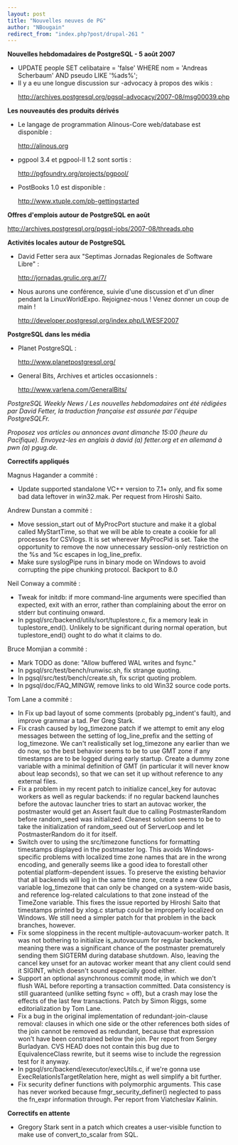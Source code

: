 ```yaml
---
layout: post
title: "Nouvelles neuves de PG"
author: "NBougain"
redirect_from: "index.php?post/drupal-261 "
---
```



<p><strong>Nouvelles hebdomadaires de PostgreSQL - 5 août 2007</strong></p>

<ul>

<li>UPDATE people SET celibataire = 'false' WHERE nom = 'Andreas Scherbaum' AND pseudo LIKE '%ads%';</li>

<li>Il y a eu une longue discussion sur -advocacy à propos des wikis&nbsp;:

<a target="_blank" href="http://archives.postgresql.org/pgsql-advocacy/2007-08/msg00039.php">http://archives.postgresql.org/pgsql-advocacy/2007-08/msg00039.php</a></li>

</ul>

<!--more-->


<!--break-->

<p><strong>Les nouveautés des produits dérivés</strong></p>

<ul>

<li>Le langage de programmation Alinous-Core web/database est disponible&nbsp;:

<a target="_blank" href="http://alinous.org">http://alinous.org</a></li>

<li>pgpool 3.4 et pgpool-II 1.2 sont sortis&nbsp;:

<a target="_blank" href="http://pgfoundry.org/projects/pgpool/">http://pgfoundry.org/projects/pgpool/</a></li>

<li>PostBooks 1.0 est disponible&nbsp;:

<a target="_blank" href="http://www.xtuple.com/pb-gettingstarted">http://www.xtuple.com/pb-gettingstarted</a></li>

</ul>

<p><strong>Offres d'emplois autour de PostgreSQL en août</strong></p>

<p><a target="_blank" href="http://archives.postgresql.org/pgsql-jobs/2007-08/threads.php">http://archives.postgresql.org/pgsql-jobs/2007-08/threads.php</a></p>

<p><strong>Activités locales autour de PostgreSQL</strong></p>

<ul>

<li>David Fetter sera aux "Septimas Jornadas Regionales de Software Libre"&nbsp;:

<a target="_blank" href="http://jornadas.grulic.org.ar/7/">http://jornadas.grulic.org.ar/7/</a></li>

<li>Nous aurons une conférence, suivie d'une discussion et d'un dîner pendant la LinuxWorldExpo. Rejoignez-nous&nbsp;! Venez donner un coup de main&nbsp;!

<a target="_blank" href="http://developer.postgresql.org/index.php/LWESF2007">http://developer.postgresql.org/index.php/LWESF2007</a></li>

</ul>

<p><strong>PostgreSQL dans les média</strong></p>

<ul>

<li>Planet PostgreSQL&nbsp;:

<a target="_blank" href="http://www.planetpostgresql.org/">http://www.planetpostgresql.org/</a></li>

<li>General Bits, Archives et articles occasionnels&nbsp;:

<a target="_blank" href="http://www.varlena.com/GeneralBits/">http://www.varlena.com/GeneralBits/</a></li>

</ul>

<p><em>PostgreSQL Weekly News / Les nouvelles hebdomadaires ont été rédigées par David Fetter, la traduction française est assurée par l'équipe PostgreSQLFr.</em></p>

<p><em>Proposez vos articles ou annonces avant dimanche 15:00 (heure du Pacifique). Envoyez-les en anglais à david (a) fetter.org et en allemand à pwn (a) pgug.de.</em></p>

<p><strong>Correctifs appliqués</strong></p>

<p>Magnus Hagander a commité&nbsp;:</p>

<ul>

<li>Update supported standalone VC++ version to 7.1+ only, and fix some bad data leftover in win32.mak. Per request from Hiroshi Saito.</li>

</ul>

<p>Andrew Dunstan a commité&nbsp;:</p>

<ul>

<li>Move session_start out of MyProcPort stucture and make it a global called MyStartTime, so that we will be able to create a cookie for all processes for CSVlogs. It is set wherever MyProcPid is set. Take the opportunity to remove the now unnecessary session-only restriction on the %s and %c escapes in log_line_prefix.</li>

<li>Make sure syslogPipe runs in binary mode on Windows to avoid corrupting the pipe chunking protocol. Backport to 8.0</li>

</ul>

<p>Neil Conway a commité&nbsp;:</p>

<ul>

<li>Tweak for initdb: if more command-line arguments were specified than expected, exit with an error, rather than complaining about the error on stderr but continuing onward.</li>

<li>In pgsql/src/backend/utils/sort/tuplestore.c, fix a memory leak in tuplestore_end(). Unlikely to be significant during normal operation, but tuplestore_end() ought to do what it claims to do.</li>

</ul>

<p>Bruce Momjian a commité&nbsp;:</p>

<ul>

<li>Mark TODO as done: "Allow buffered WAL writes and fsync."</li>

<li>In pgsql/src/test/bench/runwisc.sh, fix strange quoting.</li>

<li>In pgsql/src/test/bench/create.sh, fix script quoting problem.</li>

<li>In pgsql/doc/FAQ_MINGW, remove links to old Win32 source code ports.</li>

</ul>

<p>Tom Lane a commité&nbsp;:</p>

<ul>

<li>In Fix up bad layout of some comments (probably pg_indent's fault), and improve grammar a tad. Per Greg Stark.</li>

<li>Fix crash caused by log_timezone patch if we attempt to emit any elog messages between the setting of log_line_prefix and the setting of log_timezone. We can't realistically set log_timezone any earlier than we do now, so the best behavior seems to be to use GMT zone if any timestamps are to be logged during early startup. Create a dummy zone variable with a minimal definition of GMT (in particular it will never know about leap seconds), so that we can set it up without reference to any external files.</li>

<li>Fix a problem in my recent patch to initialize cancel_key for autovac workers as well as regular backends: if no regular backend launches before the autovac launcher tries to start an autovac worker, the postmaster would get an Assert fault due to calling PostmasterRandom before random_seed was initialized. Cleanest solution seems to be to take the initialization of random_seed out of ServerLoop and let PostmasterRandom do it for itself.</li>

<li>Switch over to using the src/timezone functions for formatting timestamps displayed in the postmaster log. This avoids Windows-specific problems with localized time zone names that are in the wrong encoding, and generally seems like a good idea to forestall other potential platform-dependent issues. To preserve the existing behavior that all backends will log in the same time zone, create a new GUC variable log_timezone that can only be changed on a system-wide basis, and reference log-related calculations to that zone instead of the TimeZone variable. This fixes the issue reported by Hiroshi Saito that timestamps printed by xlog.c startup could be improperly localized on Windows. We still need a simpler patch for that problem in the back branches, however.</li>

<li>Fix some sloppiness in the recent multiple-autovacuum-worker patch. It was not bothering to initialize is_autovacuum for regular backends, meaning there was a significant chance of the postmaster prematurely sending them SIGTERM during database shutdown. Also, leaving the cancel key unset for an autovac worker meant that any client could send it SIGINT, which doesn't sound especially good either.</li>

<li>Support an optional asynchronous commit mode, in which we don't flush WAL before reporting a transaction committed. Data consistency is still guaranteed (unlike setting fsync = off), but a crash may lose the effects of the last few transactions. Patch by Simon Riggs, some editorialization by Tom Lane.</li>

<li>Fix a bug in the original implementation of redundant-join-clause removal: clauses in which one side or the other references both sides of the join cannot be removed as redundant, because that expression won't have been constrained below the join. Per report from Sergey Burladyan. CVS HEAD does not contain this bug due to EquivalenceClass rewrite, but it seems wise to include the regression test for it anyway.</li>

<li>In pgsql/src/backend/executor/execUtils.c, if we're gonna use ExecRelationIsTargetRelation here, might as well simplify a bit further.</li>

<li>Fix security definer functions with polymorphic arguments. This case has never worked because fmgr_security_definer() neglected to pass the fn_expr information through. Per report from Viatcheslav Kalinin.</li>

</ul>

<p><strong>Correctifs en attente</strong></p>

<ul>

<li>Gregory Stark sent in a patch which creates a user-visible function to make use of convert_to_scalar from SQL.</li>

</ul>